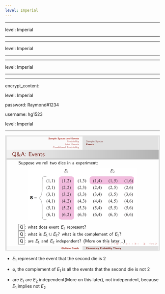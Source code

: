 ```yaml
---
level: Imperial
---
```

---

level: Imperial

---

---


level: Imperial


---


---



level: Imperial



---



---




encrypt_content:




  level: Imperial




  password: Raymond#1234




  username: hg1523




level: Imperial




---




![slide14](../../../../../assets/Imperial/50008/lecture1_slide14.png)









- $E_1$ represent the event that the second die is 2




- $\varnothing$, the complement of $E_1$ is all the events that the second die is not 2




- are $E_1$ are $E_2$ independent(More on this later), not independent, because $E_1$ implies not $E_2$ 